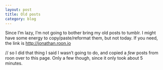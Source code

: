 ```yaml
---
layout: post
title: Old posts
category: blog
---
```

<p>Since I&#8217;m lazy, I&#8217;m not going to bother bring my old posts to tumblr. I might have some energy to copy/paste/reformat them, but not today. If you need, the link is <a href="http://jonathan.roon.io">http://jonathan.roon.io</a></p>
<p>// so I did that thing I said I wasn&#8217;t going to do, and copied a <em>few </em>posts from roon over to this page. Only a few though, since it only took about 5 minutes.</p>
